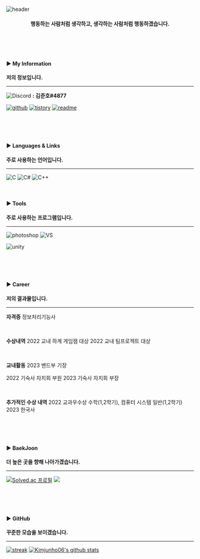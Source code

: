 ![header](https://capsule-render.vercel.app/api?type=waving&color=auto&height=200&section=header&text=Think%20like%20a%20man%20of%20action%20and%20act%20like%20man%20of%20thought.&fontSize=30&fontAlignY=40)
<h4 align="middle"> 행동하는 사람처럼 생각하고, 생각하는 사람처럼 행동하겠습니다. </h4> 

<br>
<br>
<br>

<h4 align="left">▶ My Information </h4> 

**저의 정보입니다.**

-----

<img alt="Discord" src="https://img.shields.io/badge/Discord-%235865F2.svg?style=for-the-badge&amp;logo=discord&amp;logoColor=white"> **: 김준호#4877**

[![github](https://img.shields.io/badge/Github-181717?style=flat-square&logo=github&logoColor=white)](https://github.com/Kimjunho06)
[![tistory](https://img.shields.io/badge/Blog-000000?style=flat-square&logo=tistory&logoColor=white)](https://junho06.tistory.com/)
[![readme](https://img.shields.io/badge/Resume-181717?style=flat-square&logo=readme&logoColor=white)](https://junho06.tistory.com/)

<br>
<br>
<br>

<h4 align="left">▶ Languages & Links </h4> 

**주로 사용하는 언어입니다.**

-----

<img alt="C" src="https://img.shields.io/badge/c-%2300599C.svg?style=for-the-badge&amp;logo=c&amp;logoColor=white">
<img alt="C#" src="https://img.shields.io/badge/c%23-%23239120.svg?style=for-the-badge&amp;logo=c-sharp&amp;logoColor=white">
<img alt="C++" src="https://img.shields.io/badge/c++-%2300599C.svg?style=for-the-badge&amp;logo=c%2B%2B&amp;logoColor=white">

<br>
<br>
<br>

<h4 align="left">▶ Tools </h4> 

**주로 사용하는 프로그램입니다.**

-----

<img alt="photoshop" src="https://img.shields.io/badge/photoshop-31A8FF.svg?style=for-the-badge&amp;logo=AdobePhotoshop&amp;logoColor=white">
<img alt="VS" src="https://img.shields.io/badge/vs-5C2D91.svg?style=for-the-badge&amp;logo=VisualStudio&amp;logoColor=white">

![unity](https://img.shields.io/badge/Unity-36566F?style=flat-square&logo=unity&logoColor=white)

<br>
<br>
<br>

<h4 align="left">▶ Career </h4> 

**저의 결과물입니다.**

-----

**자격증**
정보처리기능사

<br>

**수상내역**
2022 교내 하계 게임잼 대상
2022 교내 팀프로젝트 대상

<br>

**교내활동**
2023 밴드부 기장

2022 기숙사 자치회 부원
2023 기숙사 자치회 부장

<br>

**추가적인 수상 내역**
2022 교과우수상
수학(1,2학기), 컴퓨터 시스템 일반(1,2학기)
2023
한국사

<br>
<br>
<br>

<h4 align="left">▶ BaekJoon</h4> 

**더 높은 곳을 향해 나아가겠습니다.**

-----

[![Solved.ac
프로필](http://mazassumnida.wtf/api/v2/generate_badge?boj=wnsgh7506)](https://solved.ac/wnsgh7506)
<img src="http://mazandi.herokuapp.com/api?handle=wnsgh7506&theme=warm"/>

<br>
<br>
<br>

<h4 align="left">▶ GitHub </h4> 

**꾸준한 모습을 보이겠습니다.**

-----

[![streak](https://github-readme-streak-stats.herokuapp.com/?user=Kimjunho06&theme=calm)](https://github.com/Kimjunho06)
[![Kimjunho06's github stats](https://github-readme-stats.vercel.app/api?username=Kimjunho06&show_icons=true&theme=dracula)](https://github.com/Kimjunho06)
